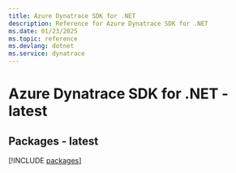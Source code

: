 ```yaml
---
title: Azure Dynatrace SDK for .NET
description: Reference for Azure Dynatrace SDK for .NET
ms.date: 01/23/2025
ms.topic: reference
ms.devlang: dotnet
ms.service: dynatrace
---
```

# Azure Dynatrace SDK for .NET - latest
## Packages - latest
[!INCLUDE [packages](dynatrace-index.md)]